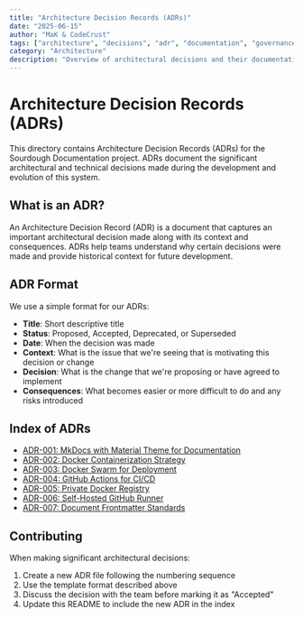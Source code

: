 ```yaml
---
title: "Architecture Decision Records (ADRs)"
date: "2025-06-15"
author: "MaK & CodeCrust"
tags: ["architecture", "decisions", "adr", "documentation", "governance"]
category: "Architecture"
description: "Overview of architectural decisions and their documentation for the Sourdough Documentation project"
---
```


# Architecture Decision Records (ADRs)

This directory contains Architecture Decision Records (ADRs) for the Sourdough Documentation project. ADRs document the significant architectural and technical decisions made during the development and evolution of this system.

## What is an ADR?

An Architecture Decision Record (ADR) is a document that captures an important architectural decision made along with its context and consequences. ADRs help teams understand why certain decisions were made and provide historical context for future development.

## ADR Format

We use a simple format for our ADRs:

- **Title**: Short descriptive title
- **Status**: Proposed, Accepted, Deprecated, or Superseded
- **Date**: When the decision was made
- **Context**: What is the issue that we're seeing that is motivating this decision or change
- **Decision**: What is the change that we're proposing or have agreed to implement
- **Consequences**: What becomes easier or more difficult to do and any risks introduced

## Index of ADRs

- [ADR-001: MkDocs with Material Theme for Documentation](adr-001-mkdocs-material-theme.md)
- [ADR-002: Docker Containerization Strategy](adr-002-docker-containerization.md)
- [ADR-003: Docker Swarm for Deployment](adr-003-docker-swarm-deployment.md)
- [ADR-004: GitHub Actions for CI/CD](adr-004-github-actions-cicd.md)
- [ADR-005: Private Docker Registry](adr-005-private-docker-registry.md)
- [ADR-006: Self-Hosted GitHub Runner](adr-006-self-hosted-github-runner.md)
- [ADR-007: Document Frontmatter Standards](adr-007-document-frontmatter-standards.md)

## Contributing

When making significant architectural decisions:

1. Create a new ADR file following the numbering sequence
2. Use the template format described above
3. Discuss the decision with the team before marking it as "Accepted"
4. Update this README to include the new ADR in the index
